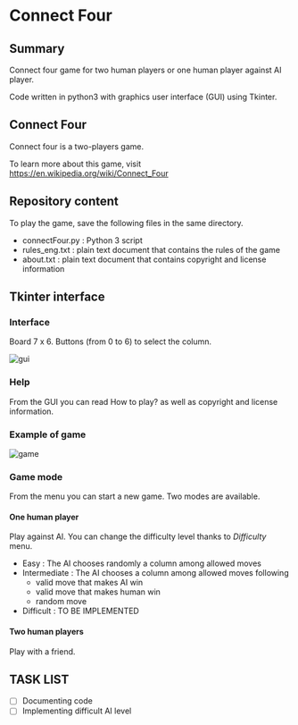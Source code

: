 # Connect Four

## Summary

Connect four game for two human players or one human player against AI player.

Code written in python3 with graphics user interface (GUI) using Tkinter.

## Connect Four

Connect four is a two-players game.

To learn more about this game, visit https://en.wikipedia.org/wiki/Connect_Four

## Repository content

To play the game, save the following files in the same directory.

* connectFour.py : Python 3 script
* rules_eng.txt : plain text document that contains the rules of the game
* about.txt : plain text document that contains copyright and license information

## Tkinter interface

### Interface

Board 7 x 6.
Buttons (from 0 to 6) to select the column.

![gui](https://user-images.githubusercontent.com/82372483/134669717-dd738288-efd9-4c5e-bcd4-33277eabeae5.png)

### Help

From the GUI you can read How to play? as well as copyright and license information.

### Example of game

![game](https://user-images.githubusercontent.com/82372483/134669778-8fd9c399-0322-426f-977a-08ee00de85c4.png)

### Game mode

From the menu you can start a new game. Two modes are available.

#### One human player
Play against AI. You can change the difficulty level thanks to *Difficulty* menu.

* Easy : The AI chooses randomly a column among allowed moves
* Intermediate : The AI chooses a column among allowed moves following
   *  valid move that makes AI win
   *  valid move that makes human win
   *  random move
* Difficult : TO BE IMPLEMENTED 

#### Two human players
Play with a friend.

## TASK LIST
- [ ] Documenting code
- [ ] Implementing difficult AI level
